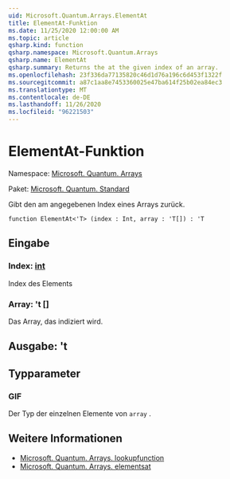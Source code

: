 ```yaml
---
uid: Microsoft.Quantum.Arrays.ElementAt
title: ElementAt-Funktion
ms.date: 11/25/2020 12:00:00 AM
ms.topic: article
qsharp.kind: function
qsharp.namespace: Microsoft.Quantum.Arrays
qsharp.name: ElementAt
qsharp.summary: Returns the at the given index of an array.
ms.openlocfilehash: 23f336da77135820c46d1d76a196c6d453f1322f
ms.sourcegitcommit: a87c1aa8e7453360025e47ba614f25b02ea84ec3
ms.translationtype: MT
ms.contentlocale: de-DE
ms.lasthandoff: 11/26/2020
ms.locfileid: "96221503"
---
```

# <a name="elementat-function"></a>ElementAt-Funktion

Namespace: [Microsoft. Quantum. Arrays](xref:Microsoft.Quantum.Arrays)

Paket: [Microsoft. Quantum. Standard](https://nuget.org/packages/Microsoft.Quantum.Standard)


Gibt den am angegebenen Index eines Arrays zurück.

```qsharp
function ElementAt<'T> (index : Int, array : 'T[]) : 'T
```


## <a name="input"></a>Eingabe

### <a name="index--int"></a>Index: [int](xref:microsoft.quantum.lang-ref.int)

Index des Elements


### <a name="array--t"></a>Array: 't []

Das Array, das indiziert wird.



## <a name="output--t"></a>Ausgabe: 't



## <a name="type-parameters"></a>Typparameter

### <a name="t"></a>GIF

Der Typ der einzelnen Elemente von `array` .

## <a name="see-also"></a>Weitere Informationen

- [Microsoft. Quantum. Arrays. lookupfunction](xref:Microsoft.Quantum.Arrays.LookupFunction)
- [Microsoft. Quantum. Arrays. elementsat](xref:Microsoft.Quantum.Arrays.ElementsAt)